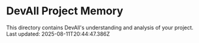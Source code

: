 # DevAll Project Memory

This directory contains DevAll's understanding and analysis of your project.
Last updated: 2025-08-11T20:44:47.386Z
